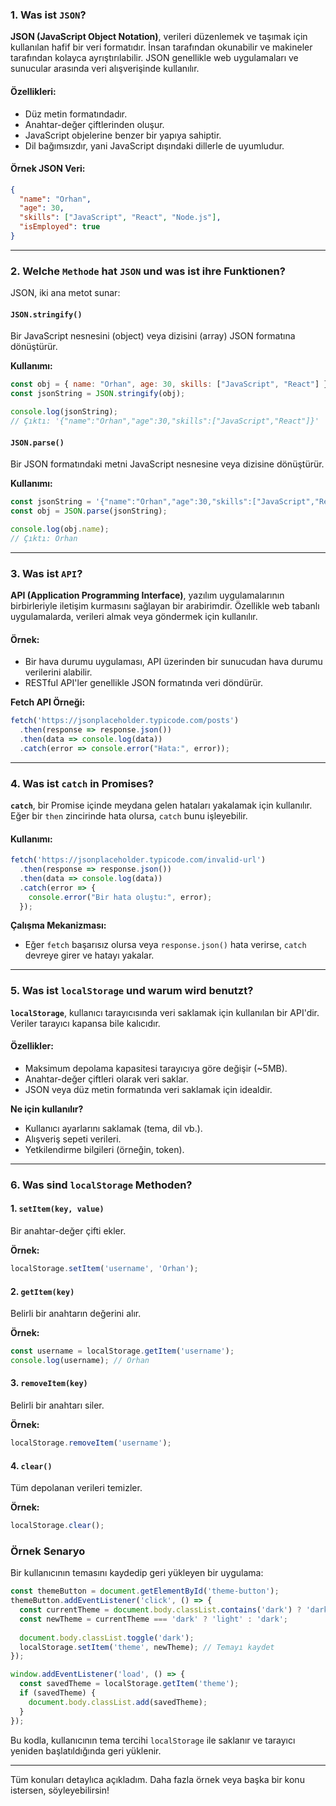 ### 1. **Was ist `JSON`?**

**JSON (JavaScript Object Notation)**, verileri düzenlemek ve taşımak için kullanılan hafif bir veri formatıdır. İnsan tarafından okunabilir ve makineler tarafından kolayca ayrıştırılabilir. JSON genellikle web uygulamaları ve sunucular arasında veri alışverişinde kullanılır.

#### **Özellikleri:**
- Düz metin formatındadır.
- Anahtar-değer çiftlerinden oluşur.
- JavaScript objelerine benzer bir yapıya sahiptir.
- Dil bağımsızdır, yani JavaScript dışındaki dillerle de uyumludur.

#### **Örnek JSON Veri:**
```json
{
  "name": "Orhan",
  "age": 30,
  "skills": ["JavaScript", "React", "Node.js"],
  "isEmployed": true
}
```

---

### 2. **Welche `Methode` hat `JSON` und was ist ihre Funktionen?**

JSON, iki ana metot sunar:

#### **`JSON.stringify()`**
Bir JavaScript nesnesini (object) veya dizisini (array) JSON formatına dönüştürür.

**Kullanımı:**
```javascript
const obj = { name: "Orhan", age: 30, skills: ["JavaScript", "React"] };
const jsonString = JSON.stringify(obj);

console.log(jsonString); 
// Çıktı: '{"name":"Orhan","age":30,"skills":["JavaScript","React"]}'
```

#### **`JSON.parse()`**
Bir JSON formatındaki metni JavaScript nesnesine veya dizisine dönüştürür.

**Kullanımı:**
```javascript
const jsonString = '{"name":"Orhan","age":30,"skills":["JavaScript","React"]}';
const obj = JSON.parse(jsonString);

console.log(obj.name); 
// Çıktı: Orhan
```

---

### 3. **Was ist `API`?**

**API (Application Programming Interface)**, yazılım uygulamalarının birbirleriyle iletişim kurmasını sağlayan bir arabirimdir. Özellikle web tabanlı uygulamalarda, verileri almak veya göndermek için kullanılır.

#### **Örnek:**
- Bir hava durumu uygulaması, API üzerinden bir sunucudan hava durumu verilerini alabilir.
- RESTful API'ler genellikle JSON formatında veri döndürür.

**Fetch API Örneği:**
```javascript
fetch('https://jsonplaceholder.typicode.com/posts')
  .then(response => response.json())
  .then(data => console.log(data))
  .catch(error => console.error("Hata:", error));
```

---

### 4. **Was ist `catch` in Promises?**

**`catch`**, bir Promise içinde meydana gelen hataları yakalamak için kullanılır. Eğer bir `then` zincirinde hata olursa, `catch` bunu işleyebilir.

#### **Kullanımı:**
```javascript
fetch('https://jsonplaceholder.typicode.com/invalid-url')
  .then(response => response.json())
  .then(data => console.log(data))
  .catch(error => {
    console.error("Bir hata oluştu:", error);
  });
```

**Çalışma Mekanizması:**
- Eğer `fetch` başarısız olursa veya `response.json()` hata verirse, `catch` devreye girer ve hatayı yakalar.

---

### 5. **Was ist `localStorage` und warum wird benutzt?**

**`localStorage`**, kullanıcı tarayıcısında veri saklamak için kullanılan bir API'dir. Veriler tarayıcı kapansa bile kalıcıdır.

#### **Özellikler:**
- Maksimum depolama kapasitesi tarayıcıya göre değişir (~5MB).
- Anahtar-değer çiftleri olarak veri saklar.
- JSON veya düz metin formatında veri saklamak için idealdir.

**Ne için kullanılır?**
- Kullanıcı ayarlarını saklamak (tema, dil vb.).
- Alışveriş sepeti verileri.
- Yetkilendirme bilgileri (örneğin, token).

---

### 6. **Was sind `localStorage` Methoden?**

#### **1. `setItem(key, value)`**
Bir anahtar-değer çifti ekler.

**Örnek:**
```javascript
localStorage.setItem('username', 'Orhan');
```

#### **2. `getItem(key)`**
Belirli bir anahtarın değerini alır.

**Örnek:**
```javascript
const username = localStorage.getItem('username');
console.log(username); // Orhan
```

#### **3. `removeItem(key)`**
Belirli bir anahtarı siler.

**Örnek:**
```javascript
localStorage.removeItem('username');
```

#### **4. `clear()`**
Tüm depolanan verileri temizler.

**Örnek:**
```javascript
localStorage.clear();
```

### **Örnek Senaryo**

Bir kullanıcının temasını kaydedip geri yükleyen bir uygulama:

```javascript
const themeButton = document.getElementById('theme-button');
themeButton.addEventListener('click', () => {
  const currentTheme = document.body.classList.contains('dark') ? 'dark' : 'light';
  const newTheme = currentTheme === 'dark' ? 'light' : 'dark';
  
  document.body.classList.toggle('dark');
  localStorage.setItem('theme', newTheme); // Temayı kaydet
});

window.addEventListener('load', () => {
  const savedTheme = localStorage.getItem('theme');
  if (savedTheme) {
    document.body.classList.add(savedTheme);
  }
});
```

Bu kodla, kullanıcının tema tercihi `localStorage` ile saklanır ve tarayıcı yeniden başlatıldığında geri yüklenir.

---

Tüm konuları detaylıca açıkladım. Daha fazla örnek veya başka bir konu istersen, söyleyebilirsin!